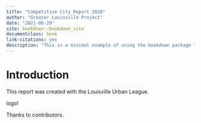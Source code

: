 ```yaml
--- 
title: "Competitive City Report 2020"
author: "Greater Louisville Project"
date: "2021-06-29"
site: bookdown::bookdown_site
documentclass: book
link-citations: yes
description: "This is a minimal example of using the bookdown package to write a book. The output format for this example is bookdown::gitbook."
---
```


# Introduction

This report was created with the Louisville Urban League.

logo!

Thanks to contributors.
